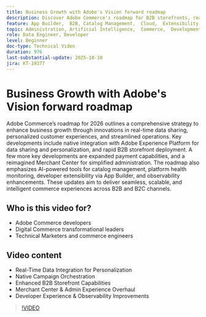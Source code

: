 ```yaml
---
title: Business Growth with Adobe's Vision forward roadmap
description: Discover Adobe Commerce's roadmap for B2B storefronts, real-time personalization, payments, and AI-powered merchant and developer experiences.
feature: App Builder,  B2B, Catalog Management,  Cloud,  Extensibility, Observability, Payments, Personalization, Storefront, Saas
topic: Administration, Artificial Intelligence,  Commerce,  Development, Headless,  Performance, Personalization, Security
role: Data Engineer, Developer
level: Beginner
doc-type: Technical Video
duration: 976
last-substantial-update: 2025-10-10
jira: KT-19377
---
```


# Business Growth with Adobe's Vision forward roadmap

Adobe Commerce’s roadmap for 2026 outlines a comprehensive strategy to enhance business growth through innovations in real-time data sharing, personalized customer experiences, and streamlined operations. Key developments include native integration with Adobe Experience Platform for data sharing and personalization, and rapid B2B storefront deployment. A few more key developments are expanded payment capabilities, and a reimagined Merchant Center for simplified administration. The roadmap also emphasizes AI-powered tools for catalog management, platform health monitoring, developer extensibility via App Builder, and observability enhancements. These updates aim to deliver seamless, scalable, and intelligent commerce experiences across B2B and B2C channels.

## Who is this video for?

* Adobe Commerce developers
* Digital Commerce transformational leaders
* Technical Marketers and commerce engineers

## Video content

* Real-Time Data Integration for Personalization
* Native Campaign Orchestration
* Enhanced B2B Storefront Capabilities
* Merchant Center & Admin Experience Overhaul
* Developer Experience & Observability Improvements

>[!VIDEO](https://video.tv.adobe.com/v/3475695/?learn=on&enablevpops)
